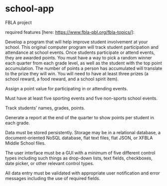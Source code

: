 # school-app
FBLA project


required features [here: https://www.fbla-pbl.org/fbla-topics/]:

Develop a program that will help improve student involvement at your school.  This original computer program will track student participation and attendance at school events.  Once students participate or attend events, they are awarded points.  You must have a way to pick a random winner each quarter from each grade level, as well as the student with the top point accumulation.  The number of points a person has accumulated will translate to the prize they will win.  You will need to have at least three prizes (a school reward, a food reward, and a school spirit item).



Assign a point value for participating in or attending events.

Must have at least five sporting events and five non-sports school events.

Track students’ names, grades, points.

Generate a report at the end of the quarter to show points per student in each grade.

Data must be stored persistently.  Storage may be in a relational database, a document-oriented NoSQL database, flat text files, flat JSON, or XFBLA Middle School files.

The user interface must be a GUI with a minimum of five different control types including such things as drop-down lists, text fields, checkboxes, date picker, or other relevant control types.

All data entry must be validated with appropriate user notification and error messages including the use of required fields.
